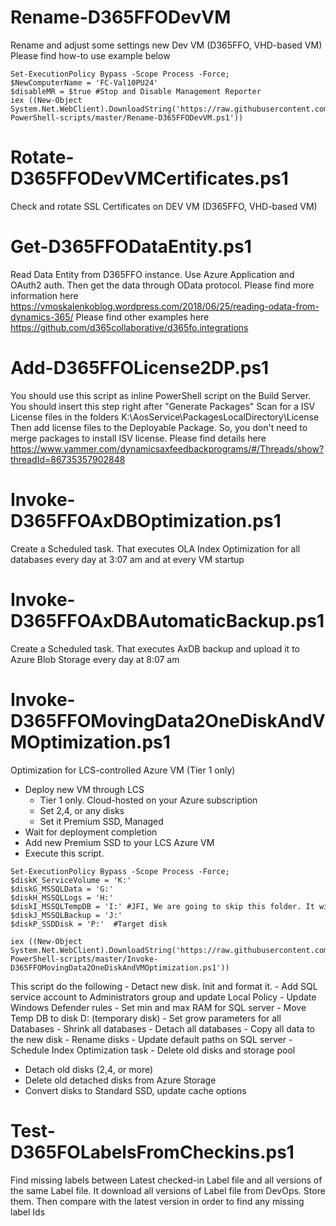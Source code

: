 # Rename-D365FFODevVM
Rename and adjust some settings new Dev VM (D365FFO, VHD-based VM)
Please find how-to use example below
```
Set-ExecutionPolicy Bypass -Scope Process -Force; 
$NewComputerName = 'FC-Val10PU24'
$disableMR = $true #Stop and Disable Management Reporter
iex ((New-Object System.Net.WebClient).DownloadString('https://raw.githubusercontent.com/valerymoskalenko/D365FFO-PowerShell-scripts/master/Rename-D365FFODevVM.ps1'))
```
# Rotate-D365FFODevVMCertificates.ps1
Check and rotate SSL Certificates on DEV VM (D365FFO, VHD-based VM)

# Get-D365FFODataEntity.ps1
Read Data Entity from D365FFO instance.
Use Azure Application and OAuth2 auth. Then get the data through OData protocol.
Please find more information here https://vmoskalenkoblog.wordpress.com/2018/06/25/reading-odata-from-dynamics-365/ 
Please find other examples here https://github.com/d365collaborative/d365fo.integrations 

# Add-D365FFOLicense2DP.ps1
You should use this script as inline PowerShell script on the Build Server. You should insert this step right after "Generate Packages"
Scan for a ISV License files in the folders K:\AosService\PackagesLocalDirectory\License
Then add license files to the Deployable Package.
So, you don't need to merge packages to install ISV license.
Please find details here https://www.yammer.com/dynamicsaxfeedbackprograms/#/Threads/show?threadId=86735357902848

# Invoke-D365FFOAxDBOptimization.ps1
Create a Scheduled task.
That executes OLA Index Optimization for all databases every day at 3:07 am and at every VM startup

# Invoke-D365FFOAxDBAutomaticBackup.ps1
Create a Scheduled task.
That executes AxDB backup and upload it to Azure Blob Storage every day at 8:07 am

# Invoke-D365FFOMovingData2OneDiskAndVMOptimization.ps1
Optimization for LCS-controlled Azure VM (Tier 1 only)
- Deploy new VM through LCS
   - Tier 1 only. Cloud-hosted on your Azure subscription
   - Set 2,4, or any disks
   - Set it Premium SSD, Managed
- Wait for deployment completion
- Add new Premium SSD to your LCS Azure VM
- Execute this script. 

```
Set-ExecutionPolicy Bypass -Scope Process -Force; 
$diskK_ServiceVolume = 'K:'
$diskG_MSSQLData = 'G:'
$diskH_MSSQLLogs = 'H:'
$diskI_MSSQLTempDB = 'I:' #JFI, We are going to skip this folder. It will be restored automatically by MSSQL in disk D:\
$diskJ_MSSQLBackup = 'J:'
$diskP_SSDDisk = 'P:'  #Target disk

iex ((New-Object System.Net.WebClient).DownloadString('https://raw.githubusercontent.com/valerymoskalenko/D365FFO-PowerShell-scripts/master/Invoke-D365FFOMovingData2OneDiskAndVMOptimization.ps1'))
```

   This script do the following
     - Detact new disk. Init and format it.
     - Add SQL service account to Administrators group and update Local Policy
     - Update Windows Defender rules
     - Set min and max RAM for SQL server
     - Move Temp DB to disk D: (temporary disk)
     - Set grow parameters for all Databases
     - Shrink all databases
     - Detach all databases
     - Copy all data to the new disk
     - Rename disks
     - Update default paths on SQL server
     - Schedule Index Optimization task
     - Delete old disks and storage pool 
- Detach old disks (2,4, or more)
- Delete old detached disks from Azure Storage
- Convert disks to Standard SSD, update cache options

# Test-D365FOLabelsFromCheckins.ps1
Find missing labels between Latest checked-in Label file and all versions of the same Label file.
It download all versions of Label file from DevOps. Store them. Then compare with the latest version in order to find any missing label Ids

